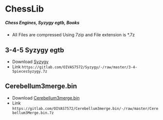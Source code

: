 # ChessLib
##### Chess Engines, Syzygy egtb, Books
- All Files are compressed Using 7zip and File extension is *.7z

## 3-4-5 Syzygy egtb
- Download [Syzygy](https://gitlab.com/OIVAS7572/syzygy/-/raw/master/3-4-5piecesSyzygy.7z)
- Link `https://gitlab.com/OIVAS7572/Syzygy/-/raw/master/3-4-5piecesSyzygy.7z`

## Cerebellum3merge.bin
- Download [Cerebellum3merge.bin](https://gitlab.com/OIVAS7572/Cerebellum3merge.bin/-/raw/master/Cerebellum3Merge.bin.7z)
- Link `https://gitlab.com/OIVAS7572/Cerebellum3merge.bin/-/raw/master/Cerebellum3Merge.bin.7z`
